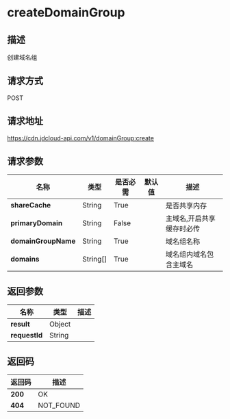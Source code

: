 # createDomainGroup


## 描述
创建域名组

## 请求方式
POST

## 请求地址
https://cdn.jdcloud-api.com/v1/domainGroup:create


## 请求参数
|名称|类型|是否必需|默认值|描述|
|---|---|---|---|---|
|**shareCache**|String|True| |是否共享内存|
|**primaryDomain**|String|False| |主域名,开启共享缓存时必传|
|**domainGroupName**|String|True| |域名组名称|
|**domains**|String[]|True| |域名组内域名包含主域名|


## 返回参数
|名称|类型|描述|
|---|---|---|
|**result**|Object| |
|**requestId**|String| |


## 返回码
|返回码|描述|
|---|---|
|**200**|OK|
|**404**|NOT_FOUND|
